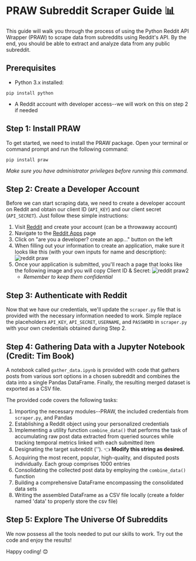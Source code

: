 # PRAW Subreddit Scraper Guide 📊

This guide will walk you through the process of using the Python Reddit API Wrapper (PRAW) to scrape data from subreddits using Reddit's API. By the end, you should be able to extract and analyze data from any public subreddit.

## Prerequisites
- Python 3.x installed:
```
pip install python
```
- A Reddit account with developer access--we will work on this on step 2 if needed

## Step 1: Install PRAW
To get started, we need to install the PRAW package. Open your terminal or command prompt and run the following command:
```
pip install praw
```
*Make sure you have administrator privileges before running this command.*

## Step 2: Create a Developer Account
Before we can start scraping data, we need to create a developer account on Reddit and obtain our client ID (`API_KEY`) and our client secret (`API_SECRET`). Just follow these simple instructions:
1. Visit [Reddit](https://www.reddit.com/) and create your account (can be a throwaway account)
2. Navigate to the [Reddit Apps](https://www.reddit.com/prefs/apps) page
3. Click on "are you a developer? create an app..." button on the left
4. When filling out your information to create an application, make sure it looks like this (with your own inputs for name and description):
![reddit praw](https://github.com/bryan-ortiz0/praw-tutorial/assets/130245932/5dbf335e-9524-4237-9d19-1e6c92d5621d)
5. Once your application is submitted, you'll reach a page that looks like the following image and you will copy Client ID & Secret:
![reddit praw2](https://github.com/bryan-ortiz0/praw-tutorial/assets/130245932/339f4ece-6cea-4618-9ebe-2ed23117ce3c)
     - *Remember to keep them confidential*

## Step 3: Authenticate with Reddit
Now that we have our credentials, we'll update the `scraper.py` file that is provided with the necessary information needed to work. Simple replace the placeholders `API_KEY`, `API_SECRET`, `USERNAME`, and `PASSWORD` in `scraper.py` with your own credentials obtained during Step 2.

## Step 4: Gathering Data with a Jupyter Notebook (Credit: Tim Book)
A notebook called `gather_data.ipynb` is provided with code that gathers posts from various sort options in a chosen subreddit and combines the data into a single Pandas DataFrame. Finally, the resulting merged dataset is exported as a CSV file.

The provided code covers the following tasks:
1. Importing the necessary modules--PRAW, the included credentials from `scraper.py`, and Pandas
2. Establishing a Reddit object using your personalized credentials
3. Implementing a utility function `combine_data()` that performs the task of accumulating raw post data extracted from queried sources while tracking temporal metrics linked with each submitted item
4. Designating the target subreddit (''). 👈 **Modify this string as desired.**
5. Acquiring the most recent, popular, high-quality, and disputed posts individually. Each group comprises 1000 entries
6. Consolidating the collected post data by employing the `combine_data()` function
7. Building a comprehensive DataFrame encompassing the consolidated data sets
8. Writing the assembled DataFrame as a CSV file locally (create a folder named 'data' to properly store the csv file)

## Step 5: Explore The Universe Of Subreddits
We now possess all the tools needed to put our skills to work. Try out the code and enjoy the results!

Happy coding! 😊
